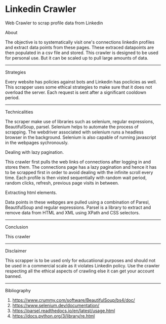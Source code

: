 # Linkedin Crawler
Web Crawler to scrap profile data from Linkedin

About

The objective is to systematically visit one's connections linkedin profiles and extract data points from these pages. 
These extraced datapoints are then populated in a csv file and stored. This crawler is designed to be used for personal use. But it can be scaled up to pull large amounts of data.

----------------------------------------------------------------------------------------------------------------------------------------------------------------------------------

Strategies

Every website has policies against bots and Linkedin has poclicies as well. This scrapper uses some ethical strategies to make sure that it does not overload the server. Each request is sent after a significant cooldown period.  

----------------------------------------------------------------------------------------------------------------------------------------------------------------------------------

Technicalities

The scraper make use of libraries such as selenium, regular expressions, BeautifulSoup, parsel.
Selenium helps to automate the process of scrapping. The webdriver associated with selenium runs a headless browser in the background. Selenium is also capable of running javascript in the webpages sychronously.

Dealing with lazy pagination.

This crawler first pulls the web links of connections after logging in and stores them. The connections page has a lazy pagination and hence it has to be scrapped first in order to avoid dealing with the infinite scroll every time.
Each profile is then visted sequentially with random wait period, random clicks, refresh, previous page visits in between.

Extracting html elements.

Data points in these webpges are pulled using a combination of Paresl, BeautifulSoup and regular expressions.
Parsel is a library to extract and remove data from HTML and XML using XPath and CSS selectors.


----------------------------------------------------------------------------------------------------------------------------------------------------------------------------------
Conclusion

This crawler 

----------------------------------------------------------------------------------------------------------------------------------------------------------------------------------

Disclaimer

This scrapper is to be used only for educatiional purposes and should not be used in a commercial scale as it violates Linkedin policy. Use the crawler respecting all the ethical aspects of crawling else it can get your account banned.

----------------------------------------------------------------------------------------------------------------------------------------------------------------------------------

Bibliography

1. https://www.crummy.com/software/BeautifulSoup/bs4/doc/
2. https://www.selenium.dev/documentation/
3. https://parsel.readthedocs.io/en/latest/usage.html
4. https://docs.python.org/3/library/re.html
